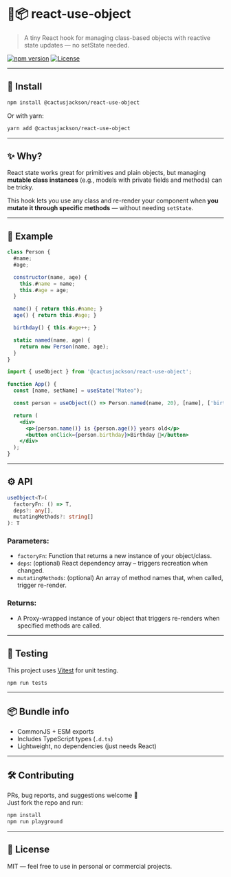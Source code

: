 # 🌵📦 react-use-object

> A tiny React hook for managing class-based objects with reactive state updates — no setState needed.

[![npm version](https://img.shields.io/npm/v/@cactusjackson/react-use-object)](https://www.npmjs.com/package/@cactusjackson/react-use-object)
[![License](https://img.shields.io/npm/l/@cactusjackson/react-use-object)](LICENSE)

---

## 🚀 Install

```bash
npm install @cactusjackson/react-use-object
```

Or with yarn:

```bash
yarn add @cactusjackson/react-use-object
```

---

## ✨ Why?

React state works great for primitives and plain objects, but managing **mutable class instances** (e.g., models with private fields and methods) can be tricky.

This hook lets you use any class and re-render your component when **you mutate it through specific methods** — without needing `setState`.

---

## 🧠 Example

```js
class Person {
  #name;
  #age;

  constructor(name, age) {
    this.#name = name;
    this.#age = age;
  }

  name() { return this.#name; }
  age() { return this.#age; }

  birthday() { this.#age++; }

  static named(name, age) {
    return new Person(name, age);
  }
}
```

```jsx
import { useObject } from '@cactusjackson/react-use-object';

function App() {
  const [name, setName] = useState("Mateo");

  const person = useObject(() => Person.named(name, 20), [name], ['birthday']);

  return (
    <div>
      <p>{person.name()} is {person.age()} years old</p>
      <button onClick={person.birthday}>Birthday 🎂</button>
    </div>
  );
}
```

---

## ⚙️ API

```ts
useObject<T>(
  factoryFn: () => T,
  deps?: any[],
  mutatingMethods?: string[]
): T
```

### Parameters:

- `factoryFn`: Function that returns a new instance of your object/class.
- `deps`: (optional) React dependency array – triggers recreation when changed.
- `mutatingMethods`: (optional) An array of method names that, when called, trigger re-render.

### Returns:

- A Proxy-wrapped instance of your object that triggers re-renders when specified methods are called.

---

## 🧪 Testing

This project uses [Vitest](https://vitest.dev) for unit testing.

```bash
npm run tests
```

---

## 📦 Bundle info

- CommonJS + ESM exports
- Includes TypeScript types (`.d.ts`)
- Lightweight, no dependencies (just needs React)

---

## 🛠 Contributing

PRs, bug reports, and suggestions welcome 🙌  
Just fork the repo and run:

```bash
npm install
npm run playground
```

---

## 📄 License

MIT — feel free to use in personal or commercial projects.

